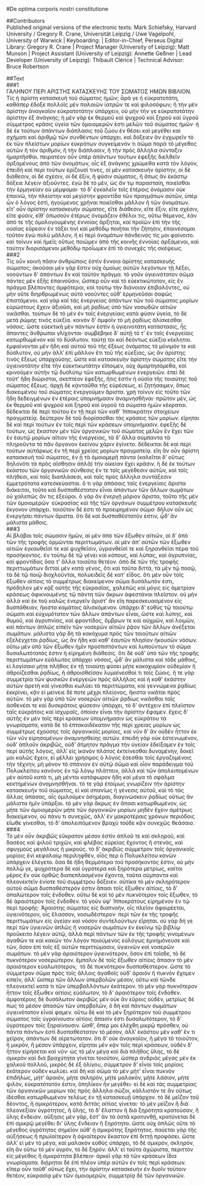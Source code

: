 #De optima corporis nostri constitutione  

##Contributors  
Published original versions of the electronic texts: Mark Schiefsky, Harvard University / Gregory R. Crane, Universität Leipzig / Uwe Vagelpohl, University of Warwick | Keyboarding:  | Editor-in-Chief, Perseus Digital Library: Gregory R. Crane | Project Manager (University of Leipzig): Matt Munson | Project Assistant (University of Leipzig): Annette Geßner | Lead Developer (University of Leipzig): Thibault Clérice | Technical Advisor: Bruce Robertson  

##Text  
###1  
ΓΑΛΗΝΟΥ ΠΕΡΙ ΑΡΙΣΤΗΣ ΚΑΤΑΣΚΕΥΗΣ ΤΟΥ ΣΩΜΑΤΟΣ ΗΜΩΝ ΒΙΒΛΙΟΝ. Τίς ἡ ἀρίστη κατασκευὴ τοῦ σώματος ἡμῶν; ἆρά γε ἡ εὐκρατοτάτη, καθάπερ ἔδοξε πολλοῖς μὲν παλαιῶν ἰατρῶν τε καὶ φιλοσόφων; ἢ τὴν μὲν ἀρίστην ἀναγκαῖον εὐκρατοτάτην ὑπάρχειν, οὐ μὴν τήν γε εὐκρατοτάτην ἀρίστην ἐξ ἀνάγκης; ἡ μὲν γὰρ ἐκ θερμοῦ καὶ ψυχροῦ καὶ ξηροῦ καὶ ὑγροῦ σύμμετρος κρᾶσις ὑγεία τῶν ὁμοιομερῶν ἐστι μελῶν τοῦ σώματος ἡμῶν· ἡ δὲ ἐκ τούτων ἁπάντων διάπλασις τοῦ ζώου ἐν θέσει καὶ μεγέθει καὶ σχήματι καὶ ἀριθμῷ τῶν συνθέντων ὑπάρχει. καὶ δόξειεν ἂν ἐγχωρεῖν τὸ ἐκ τῶν πλείστων μορίων εὐκράτων συγκείμενόν τι σῶμα παρὰ τὸ μέγεθος αὐτῶν ἢ τὸν ἀριθμὸν, ἢ τὴν διάπλασιν, ἢ τὴν πρὸς ἄλληλα σύνταξιν ἡμαρτῆσθαι. πειρατέον οὖν ὑπὲρ ἁπάντων τούτων ἐφεξῆς διελθεῖν ἀρξαμένους ἀπὸ τῶν ὀνομάτων, οἷς ἐξ ἀνάγκης χρώμεθα κατὰ τὸν λόγον, ἐπειδὴ καὶ περὶ τούτων ἐρίζουσί τινες, οἱ μὲν κατασκευὴν ἀρίστην, οἱ δὲ διάθεσιν, οἱ δὲ σχέσιν, οἱ δὲ ἕξιν, ἢ φύσιν σώματος, ἢ ὅπως ἂν ἑκάστῳ δόξειε λέγειν ἀξιοῦντες. ἐγὼ δὲ τὸ μὲν, ὡς ἄν τῳ παρασταίη, ποιεῖσθαι τὴν ἑρμηνείαν οὐ μέμφομαι· τὸ δ’ ἐγκαλεῖν τοῖς ἑτέροις ὀνόμασιν οὐκ ἐπαινῶ, τὴν πλείστην καὶ μεγίστην φροντίδα τῶν πραγμάτων αὐτῶν, ὑπὲρ ὧν ὁ λόγος ἐστὶ, ἡγούμενος χρῆναι ποιεῖσθαι μᾶλλον ἢ τῶν ὀνομάτων. εἴτ’ οὖν ἀρίστην κατασκευὴν σώματος, εἴτε διάθεσιν, εἴτε ἕξιν, εἴτε σχέσιν, εἴτε φύσιν, εἴθ’ ὁπωσοῦν ἑτέρως ὀνομάζειν ἐθέλοι τις, οὕτω θέμενος, ἐὰν ἀπό τε τῆς ὁμολογουμένης ἐννοίας ἄρξηται, καὶ προϊὼν ἐπὶ τὴν τῆς οὐσίας εὕρεσιν ἐν τάξει τινὶ καὶ μεθόδῳ ποιῆται τὴν ζήτησιν, ἐπαινέσομαι τοῦτον ἐγὼ πολὺ μᾶλλον, ἢ εἰ περὶ ὀνομάτων πάνδεινός τίς μοι φαίνοιτο. καὶ τοίνυν καὶ ἡμεῖς οὕτως ποιῶμεν ἀπὸ τῆς κοινῆς ἐννοίας ἀρξάμενοι, καὶ ταύτην διορισάμενοι μεθόδῳ προΐωμεν ἐπὶ τὸ συνεχὲς τῆς σκέψεως.  
###2  
Τίς οὖν κοινὴ πᾶσιν ἀνθρώποις ἐστὶν ἔννοια ἀρίστης κατασκευῆς σώματος; ἀκοῦσαι μὲν γὰρ ἔστιν οὐχ ὁμοίως αὐτῶν λεγόντων τῇ λέξει, νοούντων δ’ ἁπάντων ἓν καὶ ταὐτὸν πρᾶγμα. τὸ γοῦν ὑγιεινότατον σῶμα πάντες μὲν ἑξῆς ἐπαινοῦσιν, ὥσπερ οὖν καὶ τὸ εὐεκτικώτατον, εἰς ἓν πρᾶγμα βλέποντες ἀμφότεροι, καὶ τούτῳ τὴν διάνοιαν ἐπιβαλόντες, οὐ μὴν οὔτε διηρθρωμένως αὐτὸ νοοῦντες οὔθ’ ἑρμηνεῦσαι σαφῶς ἐπιστάμενοι. καὶ γὰρ καὶ τὰς ἐνεργείας ἁπάντων τῶν τοῦ σώματος μορίων εὐρώστους ἔχειν ἀξιοῦσι, καὶ μὴ ῥᾳδίως ὑπὸ τῶν νοσωδῶν αἰτιῶν νικᾶσθαι. τούτων δὲ τὸ μὲν ἐν ταῖς ἐνεργείαις κατὰ φύσιν ὑγεία, τὸ δὲ μετὰ ῥώμης τινὸς εὐεξία. κοινὸν δ’ ἀμφοῖν τὸ μὴ ῥᾳδίως ἁλίσκεσθαι νόσοις. ὥστε εὐεκτικὴ μὲν πάντων ἐστὶν ἡ ὑγιεινοτάτη κατάστασις, ἧς ἅπαντες ἄνθρωποι γλίχονται· συμβέβηκε δ’ αὐτῇ τό τ’ ἐν ταῖς ἐνεργείαις κατωρθωμένον καὶ τὸ δύσλυτον. ταύτῃ τοι καὶ δεόντως εὐεξία κέκληται. ἐμφαίνονται μὲν ἤδη καὶ αὐτοῦ τοῦ τῆς ἕξεως ὀνόματος τὸ μόνιμόν τε καὶ δύσλυτον, οὐ μὴν ἀλλ’ ἐπὶ μᾶλλον ἔτι τοῦ τῆς εὐεξίας, ὡς ἂν ἀρίστης τινὸς ἕξεως ὑπαρχούσης. ὥστε καὶ κατασκευὴν ἀρίστην σώματος εἴτε τὴν ὑγιεινοτάτην εἴτε τὴν εὐεκτικωτάτην εἴποιμεν, οὐχ ἁμαρτησόμεθα, καὶ κρινοῦμεν αὐτὴν τῷ δυσλύτῳ τῶν κατωρθωμένων ἐνεργειῶν. ἐπεὶ δὲ τοῦτ’ ἤδη διώρισται, σκεπτέον ἐφεξῆς, ἥτις ἐστὶν ἡ οὐσία τῆς τοιαύτης τοῦ σώματος ἕξεως. ἀρχὴ δὲ κᾀνταῦθα τῆς εὑρέσεως, εἰ ζητήσαιμεν, ὅπως διακειμένου τοῦ σώματος ἐνεργοῦμεν ἄριστα. χρὴ τοίνυν εἰς τοῦτο τῶν ἤδη δεδειγμένων ἐν ἑτέροις ὑπομνήμασιν ἀναμνησθῆναι· πρῶτον μὲν, ὡς ἐκ θερμοῦ καὶ ψυχροῦ καὶ ξηροῦ καὶ ὑγροῦ τὰ σώματα ἡμῶν κέκραται. δέδεικται δὲ περὶ τούτου ἐν τῇ περὶ τῶν καθ’ Ἱπποκράτην στοιχείων πραγματείᾳ. δεύτερον δὲ τοῦ διορίσασθαι τὰς κράσεις τῶν μορίων. εἴρηται δὲ καὶ περὶ τούτων ἐν τοῖς περὶ τῶν κράσεων ὑπομνήμασιν. ἐφεξῆς δὲ τούτων, ὡς ἕκαστον μὲν τῶν ὀργανικῶν τοῦ σώματος μελῶν ἓν ἔχει τῶν ἐν ἑαυτῷ μορίων αἴτιον τῆς ἐνεργείας, τὰ δ’ ἄλλα σύμπαντα τὰ πληροῦντα τὸ πᾶν ὄργανον ἐκείνου χάριν ἐγίνετο. δέδεικται δὲ καὶ περὶ τούτων αὐτάρκως ἐν τῆ περὶ χρείας μορίων πραγματείᾳ. εἴη ἂν οὖν ἀρίστη κατασκευὴ τοῦ σώματος, ἐν ᾗ τὰ ὁμοιομερῆ πάντα (καλεῖται δ’ οὕτως δηλονότι τὰ πρὸς αἴσθησιν ἁπλᾶ) τὴν οἰκείαν ἔχει κρᾶσιν. ἡ δὲ ἐκ τούτων ἑκάστου τῶν ὀργανικῶν σύνθεσις ἔν τε τοῖς μεγέθεσιν αὐτῶν, καὶ τοῖς πλήθεσι, καὶ ταῖς διαπλάσεσι, καὶ ταῖς πρὸς ἄλληλα συντάξεσιν ἐμμετρότατα κατεσκεύασται. ὅ τι γὰρ ἁπάσαις ταῖς ἐνεργείαις ἄριστα διάκειται, τοῦτο καὶ δυσπαθέστατον εἶναι ἁπάντων τῶν ἄλλων σωμάτων οὐ χαλεπῶς ἄν τις ἐξεύροι. ὃ γὰρ ἂν ἐνεργῇ μόριον ἄριστα, τοῦτο τῆς μὲν τῶν ὁμοιομερῶν ﻿ εὐκρασίας καὶ τῆς τῶν ὀργάνων συμμέτρου κατασκευῆς ἔκγονον ὑπάρχει. τοιοῦτον δέ ἐστι τὸ προειρημένον σῶμα· δῆλον οὖν ὡς ἐνεργήσει πάντων ἄριστα. ὅτι δὲ καὶ δυσπαθέστατόν ἐστιν, ᾧδ’ ἂν μάλιστα μάθοις.  
###3  
Αἱ βλάβαι τοῖς σώμασιν ἡμῶν, αἱ μὲν ἀπὸ τῶν ἔξωθεν αἰτιῶν, αἱ δ’ ἀπὸ τῶν τῆς τροφῆς ὁρμῶνται περιττωμάτων. αἱ μὲν ἀπ’ αὐτῶν τῶν ἔξωθεν αἰτιῶν ἐγκαυθεῖσί τε καὶ ψυχθεῖσιν, ὑγρανθεῖσί τε καὶ ξηρανθεῖσι πέρα τοῦ προσήκοντος. ἐν τούτῳ δὲ τῷ γένει καὶ κόπους, καὶ λύπας, καὶ ἀγρυπνίας, καὶ φροντίδας ὅσα τ’ ἄλλα τοιαῦτα θετέον. ἀπὸ δὲ τῶν τῆς τροφῆς περιττωμάτων διτταὶ μὲν κατὰ γένος, ὅτι καὶ ταῦτα διττὰ, τὰ μὲν τῷ ποσῷ, τὰ δὲ τῷ ποιῷ διοχλοῦνται, πολυειδεῖς δὲ κατ’ εἶδος. ὅτι μὲν οὖν τοῖς ἔξωθεν αἰτίοις τὸ συμμέτρως διακείμενον σῶμα δυσάλωτόν ἐστι, πρόδηλον μὲν κᾀξ αὐτῆς τῆς εὐκρασίας, χαλεπῶς καὶ μόγις εἰς ἀμετρίαν κράσεως ἀφικνουμένης τῷ πάντη τῶν ἄκρων ἀφεστάναι πλεῖστον. οὐ μὴν ἀλλὰ καὶ ἐκ τοῦ καλῶς ἐνεργεῖν ἄριστ’ ἂν εἴη παρεσκευασμένον εἰς δυσπάθειαν, ἥκιστα καμάτοις ἁλισκόμενον. ὑπάρχει δ’ εὐθὺς τῷ τοιούτῳ σώματι καὶ εὐχυμότατον τῶν ἄλλων ἁπάντων εἶναι, ὥστε καὶ λύπης, καὶ θυμοῦ, καὶ ἀγρυπνίας, καὶ φροντίδος, ὄμβρων τε καὶ αὐχμῶν, καὶ λοιμῶν, καὶ πάντων ἁπλῶς εἰπεῖν τῶν νοσερῶν αἰτιῶν ῥᾷον τῶν ἄλλων ἀνέξεται σωμάτων. μάλιστα γὰρ δὴ τὰ κακόχυμα πρὸς τῶν τοιούτων αἰτιῶν ἐξελέγχεται ῥᾳδίως, ὡς ἂν ἤδη καὶ καθ’ ἑαυτῶν πλησίον ἡκουσῶν νόσων. οὕτω μὲν ὑπὸ τῶν ἔξωθεν ἡμῖν προσπιπτόντων καὶ λυπούντων τὸ σῶμα δυσαλωτότατός ἐστιν ἡ εἰρημένη διάθεσις. ὅτι δὲ οὐδ’ ὑπὸ τῶν τῆς τροφῆς περιττωμάτων εὐάλωτος ὑπάρχει νόσοις, ᾧδ’ ἂν μάλιστα καὶ τόδε μάθοις, εἰ λογίσαιο μήτε πλῆθος ἐν τῇ τοιαύτῃ φύσει μήτε κακοχυμίαν οὐδεμίαν ἢ ἀθροίζεσθαι ῥᾳδίως, ἢ ἀθροισθεῖσαν λυμαίνεσθαί τι τοῖς ζώοις. ἥ τε γὰρ συμμετρία τῶν φυσικῶν ἐνεργειῶν πρὸς ἀλλήλας καὶ ἡ καθ’ ἑκάστην αὐτῶν ἀρετὴ καὶ γίνεσθαι κωλύει τὰ περιττώματα, καὶ γεννώμενα ῥᾳδίως ἐκκρίνει, κᾂν εἰ μείνειε δέ ποτε μέχρι πλείονος, ἥκιστα νικᾶται πρὸς αὐτῶν. τὸ μὲν γὰρ ὑπὸ τῶν νοσερῶν αἰτιῶν ῥᾳδίως νικᾶσθαι ταῖς ἀσθενέσι τε καὶ δυσκράτοις φύσεσιν ὑπάρχει, τὸ δ’ ἀντέχειν ἐπὶ πλεῖστον ταῖς εὐκράτοις καὶ ἰσχυραῖς, ὁποίαν εἶναι τὴν ἀρίστην ἔφαμεν. ἔχεις δ’ αὐτῆς ἐν μὲν τοῖς περὶ κράσεων ὑπομνήμασιν ὡς εὐκράτου τὰ γνωρίσματα, κατὰ δὲ τὸ ἑπτακαιδέκατον τῆς περὶ χρείας μορίων ὡς συμμέτρως ἐχούσης τοῖς ὀργανικοῖς μορίοις, καὶ νῦν δ’ ἂν οὐδὲν ἧττον ἐκ τῶν νῦν εἰρησομένων ἀναμνησθείης αὐτῶν. ἐπειδὴ γὰρ οὐκ ἐστενωμένον, οὐδ’ ἁπλοῦν ἀκριβῶς, οὐδ’ ἄτμητον πρᾶγμα τὴν ὑγείαν ἐδείξαμεν ἐν τοῖς περὶ αὐτῆς λόγοις, ἀλλ’ εἰς ἱκανὸν πλάτος ἐκτείνεσθαι δυναμένην, δοκεῖ μοι καλῶς ἔχειν, εἰ μέλλει χρήσιμος ὁ λόγος ἔσεσθαι τοῖς ἐργαζομένοις τὴν τέχνην, μὴ μόνον τὸ σπάνιον ἐν αὐτῷ σῶμα καὶ οἷον παράδειγμα τοῦ Πολυκλείτου κανόνος ἐν τῷ λόγῳ πλάττειν, ἀλλὰ καὶ τῶν ἀπολειπομένων μὲν αὐτοῦ κατά τι, μὴ μέντοι κατάφωρον ἤδη καὶ μέγα τὸ σφάλμα κεκτημένων ἀναμνησθῆναι. τό τε γὰρ ἑτοίμως γνωρίζειν τὴν ἀρίστην κατασκευὴν τοῦ σώματος, εἰ καὶ σπανίως ἡ γένεσις αὐτοῦ, καὶ τὸ τὰς ἄλλας ἁπάσας, αἷς ὁμιλοῦμεν ὁσημέραι, διαγινώσκειν ῥᾳδίως οὕτως ἂν μάλιστα ἡμῖν ὑπάρξαι. τὸ μὲν γὰρ ἄκρως ἐν ἅπασι κατωρθωμένον, ὡς μήτε τῶν ὁμοιομερῶν μήτε τῶν ὀργανικῶν μορίων μηδὲν ἔχειν ἀμέτρως διακείμενον, οὐ πάνυ τι συνεχῶς, ἀλλ’ ἐν μακροτέραις χρόνων περιόδοις εἴωθε γίνεσθαι, τὸ δ’ ἀπολειπόμενον βραχὺ τοῦδε κᾂν συνεχῶς θεάσαιο.  
###4  
Τὸ μὲν οὖν ἀκριβῶς εὔκρατον μέσον ἐστὶν ἁπλοῦ τε καὶ σκληροῦ, καὶ δασέος καὶ ψιλοῦ τριχῶν, καὶ φλέβας εὐρείας ἔχοντος ἢ στενὰς, καὶ σφυγμοὺς μεγάλους ἢ μικρούς. τὸ δ’ ἀκριβῶς σύμμετρον τοῖς ὀργανικοῖς μορίοις ἑνὶ κεφαλαίῳ περιληφθὲν, οἷός περ ὁ Πολυκλείτου κανὼν ὑπάρχειν ἐλέγετο. ὅσα δὲ ἤδη θερμότερα τοῦ προσήκοντός ἐστιν, οὐ μὴν πολλῷ γε, ψυχρότερα δὲ καὶ ὑγρότερα καὶ ξηρότερα μετρίως, καίτοι μέρος ἓν οὐκ ὀρθῶς διαπεπλασμένον ἔχοντα, ταῦτα σύμπαντα καὶ πλεονεκτεῖν ἐνίοτε τοῦ συμμέτρου δόξειεν. αὐτίκα τὸ μὲν σκληρότερον αὐτοῦ σῶμα δυσπαθέστερόν ἐστιν ἅπασι τοῖς ἔξωθεν αἰτίοις, τὸ δ’ ἁπαλώτερον τοῖς ἔνδοθεν. οὕτω δὲ καὶ τὸ μὲν πυκνότερον τοῖς ἔξωθεν, τὸ δὲ ἀραιότερον τοῖς ἔνδοθεν. τὸ γοῦν ὑφ’ Ἱπποκράτους εἰρημένον ἐν τῷ περὶ τροφῆς· Ἀραιότης σώματος εἰς διαπνοὴν, οἷς πλεῖον ἀφαιρέεται, ὑγιεινότερον, οἷς ἔλασσον, νοσωδέστερον· περὶ τῶν ἐκ τῆς τροφῆς περιττωμάτων εἰς ὑγείαν καὶ νόσον συντελούντων εἴρηται. οὐ γὰρ δή γε περὶ τῶν ὑγιεινῶν ἁπλῶς ἢ νοσερῶν σωμάτων ἐν ἐκείνῳ τῷ βιβλίῳ προὔκειτο λέγειν αὐτῷ, ἀλλὰ περὶ πάντων τῶν ἐκ τῆς τροφῆς γινομένων ἀγαθῶν τε καὶ κακῶν τὸν λόγον ποιούμενος εὐλόγως ἐμνημόνευσε καὶ τῶν, ὅσον ἐπὶ τοῖς ἐξ αὐτῶν περιττώμασιν, ὑγιεινῶν καὶ νοσερῶν σωμάτων. τὸ μὲν γὰρ ἀραιότερον ὑγιεινότερον, ὅσον ἐπὶ τοῖσδε, τὸ δὲ πυκνότερον νοσερώτερον. ἔμπαλιν δὲ τοῖς ἔξωθεν αἰτίοις ἅπασιν τὸ μὲν ἀραιότερον εὐαλωτότερον, ﻿ τὸ δὲ πυκνότερον δυσπαθέστερον. ὥστε τὸ σύμμετρον σῶμα πρὸς τοῖς ἄλλοις ἀγαθοῖς οὐδ’ ἀραιὸν ἢ πυκνὸν ἔχομεν εἰπεῖν, ἀλλ’ ὥσπερ τῶν ἄλλων ὑπερβολῶν μέσον, οὕτω καὶ τῶνδε πλεονεκτεῖ κατά τι τῶν ὑπερβαλλόντων ἑκάτερον. τὸ μὲν γὰρ πυκνότερον ἧττον τοῖς ἔξωθεν αἰτίοις εὐάλωτον, τὸ δ’ ἀραιότερον τοῖς ἔνδοθεν. ἀμφοτέροις δὲ δυσάλωτον ἀκριβῶς μὲν οὐκ ἂν εὕροις οὐδὲν, μετρίως δέ πως τὸ μέσον ἁπασῶν τῶν ὑπερβολῶν, ὃ δὴ καὶ πάντων σωμάτων ὑγιεινότατον εἶναί φαμεν. οὕτω δὲ καὶ τὸ μὲν ξηρότερον τοῦ συμμέτρου σώματος τοῖς ὑγραίνουσιν αἰτίοις ἅπασίν ἐστι δυσαλωτότερον, τὸ δ’ ὑγρότερον τοῖς ξηραίνουσιν. ὥσθ’, ὅπερ μοι ἐλέχθη μικρῷ πρόσθεν, οὐ πάντα πάντων ἐστὶ δυσπαθέστατον τὸ μέσον, ἀλλ’ ἑκάστου μὲν καθ’ ἕν τι χεῖρον, ἁπάντων δὲ αἱρετώτατον. ὅτι δ’ οὐκ ἀναγκαῖον, ἢ μέγα τὸ τοιοῦτον, ἢ μικρὸν, ἢ μέσον ὑπάρχειν, εἴρηται μὲν κᾀν τοῖς περὶ κράσεων, οὐδὲν δ’ ἧττον εἰρήσεται καὶ νῦν· ὡς τὸ μὲν μέγα καὶ διὰ πλῆθος ὕλης, τὸ δὲ σμικρὸν καὶ διὰ βραχύτητα γίνεται τοιοῦτον, ὥσπερ ἀνδριὰς μέγας μὲν ἐκ χαλκοῦ πολλοῦ, μικρὸς δὲ ἐξ ὀλίγου, σύμμετρον δ’ εἶναι τοῖς μορίοις ἑκάτερον οὐδὲν κωλύει. καὶ δὴ καὶ σῶμα τὸ μὲν μήτ’ εἶναι πυκνὸν ἐπιδήλως, μήτ’ ἀραιὸν, μήτε σκληρὸν, μήτε μαλακὸν, μήτε λάσιον, μήτε ψιλὸν, εὐκρατότατόν ἐστιν, ὁπηλίκον ἦν μεγέθει· εἰ δὲ καὶ τὰς συμμετρίας τῶν ὀργανικῶν μορίων τὰς πρὸς ἄλληλα σώζοι, κάλλιστόν τε ἂν οὕτως ἰδέσθαι κατωρθωμένον τελέως ἐν τῇ κατασκευῇ ὑπάρχον. τὸ δὲ μεῖζον τοῦ δέοντος, ἢ σμικρότερον, κατὰ διττὰς αἰτίας γίνεται· τὸ μὲν μεῖζον ἢ διὰ πλεονεξίαν ὑγρότητος, ἢ ὕλης, τὸ δ’ ἔλαττον ἢ διὰ ξηρότητα κρατοῦσαν, ἢ ὕλης ἔνδειαν. αὔξησις μὲν γὰρ, ἔστ’ ἂν τὰ ὀστᾶ κρατυνθῇ, κρατύνεται δὲ ἐπὶ σμικρῷ μεγέθει δι’ ὕλης ἔνδειαν ἢ ξηρότητα. ὥστε οὐχ ἁπλῶς οὔτε τὸ μέγεθος ὑγρότητος σημεῖον οὔθ’ ἡ σμικρότης ξηρότητος. παύεται γὰρ τῆς αὐξήσεως ἢ πρωϊαίτερον ἢ ὀψιαίτερον ἕκαστον ἐπὶ διττῇ προφάσει. ὥστε ἀλλ’ εἰ μὲν τὸ μέγα, καὶ μαλακὸν εὐθὺς ὑπάρχει, τὸ δὲ σμικρὸν, σκληρὸν, εἴη ἂν οὕτω τὸ μὲν ὑγρὸν, τὸ δὲ ξηρόν. ἀλλ’ εἰ ταῦτα ἀχώριστα, περιττὸν εἰς μέγεθος ἢ σμικρότητα βλέπειν· ἀρκεῖ γὰρ τὰ τῶν κράσεων ἴδια γνωρίσματα. διῄρηται δὲ ἐπὶ πλέον ὑπὲρ αὐτῶν ἐν τοῖς περὶ κράσεων. εἴπερ οὖν ταῦθ’ οὕτως ἔχει, τὴν ἀρίστην κατασκευὴν ἐν δυοῖν τούτοιν θετέον, εὐκρασίᾳ μὲν τῶν ὁμοιομερῶν, συμμετρίᾳ δὲ τῶν ὀργανικῶν.  
